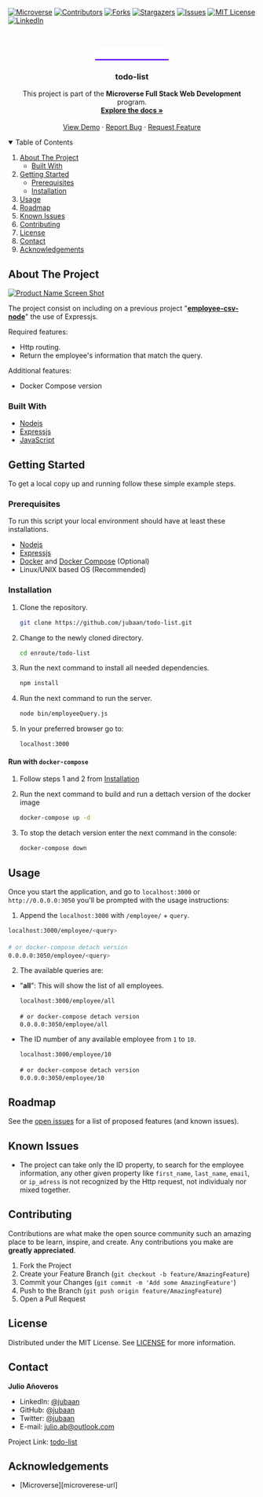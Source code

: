 [![Microverse][microverse-shield]][microverse-url]
[![Contributors][contributors-shield]][contributors-url]
[![Forks][forks-shield]][forks-url]
[![Stargazers][stars-shield]][stars-url]
[![Issues][issues-shield]][issues-url]
[![MIT License][license-shield]][license-url]
[![LinkedIn][linkedin-shield]][linkedin-url]

<br />
<p align="center">
  <a href="https://www.microverse.org/?grsf=kfm2ej" style="background-color: #6F23FF; height:100px; width: 200px;">
    <img src="./images/microverse.png" alt="Logo" width="150px">
  </a>

  <h3 align="center">todo-list</h3>

  <p align="center">
  This project is part of the <b>Microverse Full Stack Web Development</b> program.
    <br />
    <a href="https://github.com/jubaan/todo-list"><strong>Explore the docs »</strong></a>
    <br />
    <br />
    <a href="#">View Demo</a>
    ·
    <a href="https://github.com/jubaan/todo-list/issues">Report Bug</a>
    ·
    <a href="https://github.com/jubaan/todo-list/issues">Request Feature</a>
  </p>
</p>

<!-- TABLE OF CONTENTS -->
<details open="open">
  <summary>Table of Contents</summary>
  <ol>
    <li>
      <a href="#about-the-project">About The Project</a>
      <ul>
        <li><a href="#built-with">Built With</a></li>
      </ul>
    </li>
    <li>
      <a href="#getting-started">Getting Started</a>
      <ul>
        <li><a href="#prerequisites">Prerequisites</a></li>
        <li><a href="#installation">Installation</a></li>
      </ul>
    </li>
    <li><a href="#usage">Usage</a></li>
    <li><a href="#roadmap">Roadmap</a></li>
    <li><a href="#known-issues">Known Issues</a></li>
    <li><a href="#contributing">Contributing</a></li>
    <li><a href="#license">License</a></li>
    <li><a href="#contact">Contact</a></li>
    <li><a href="#acknowledgements">Acknowledgements</a></li>
  </ol>
</details>

<!-- ABOUT THE PROJECT -->
## About The Project

[![Product Name Screen Shot][product-screenshot]](https://repl.it/@jubaan/todo-list)

The project consist on including on a previous project "**[employee-csv-node](https://www.github.com/jubaan/employee-cvs-node)**"
  the use of Expressjs.

Required features:
- Http routing.
- Return the employee's information that match the query.

Additional features:
- Docker Compose version

### Built With

* [Nodejs](https://nodejs.dev)
* [Expressjs](https://expressjs.com)
* [JavaScript](https://www.javascript.com)

<!-- GETTING STARTED -->
## Getting Started

To get a local copy up and running follow these simple example steps.

### Prerequisites

To run this script your local environment should have at least these
installations.
* [Nodejs](https://nodejs.dev)
* [Expressjs](https://expressjs.com)
* [Docker](https://www.docker.com) and [Docker Compose](https://docs.docker.com/compose/) (Optional)
* Linux/UNIX based OS (Recommended)

### Installation

1. Clone the repository.
   ```sh
   git clone https://github.com/jubaan/todo-list.git
   ```
2. Change to the newly cloned directory.
   ```sh
   cd enroute/todo-list
   ```
3. Run the next command to install all needed dependencies.
   ```sh
   npm install
   ```
4. Run the next command to run the server.
   ```sh
   node bin/employeeQuery.js
   ```
5. In your preferred browser go to:
   ```
   localhost:3000
   ```

#### Run with `docker-compose`

1. Follow steps 1 and 2 from <a href="#installation">Installation</a>

2. Run the next command to build and run a dettach version of the docker image
   ```sh
   docker-compose up -d
   ```

3. To stop the detach version enter the next command in the console:
   ```sh
   docker-compose down
   ```

<!-- USAGE EXAMPLES -->
## Usage

Once you start the application, and go to `localhost:3000` or `http://0.0.0.0:3050` 
you'll be prompted with the usage instructions:

1. Append the `localhost:3000` with `/employee/` + `query`.
  ```sh
  localhost:3000/employee/<query>
  
  # or docker-compose detach version
  0.0.0.0:3050/employee/<query>
  ```
2. The available queries are:
  - "**all**": This will show the list of all employees.
    ```
    localhost:3000/employee/all
    
    # or docker-compose detach version
    0.0.0.0:3050/employee/all
    ```
  - The ID number of any available employee from `1` to `10`.
    ```
    localhost:3000/employee/10
    
    # or docker-compose detach version
    0.0.0.0:3050/employee/10
    ```

<!-- ROADMAP -->
## Roadmap

See the [open issues](https://github.com/jubaan/todo-list/issues) for a list of proposed features (and known issues).

<!-- KNOWN ISSUES -->
## Known Issues

- The project can take only the ID property, to search for the employee
    information, any other given property like `first_name`, `last_name`,
    `email`, or `ip_adress` is not recognized by the Http request, not
    individualy nor mixed together.

<!-- CONTRIBUTING -->
## Contributing

Contributions are what make the open source community such an amazing place to 
be learn, inspire, and create. Any contributions you make are 
**greatly appreciated**.

1. Fork the Project
2. Create your Feature Branch (`git checkout -b feature/AmazingFeature`)
3. Commit your Changes (`git commit -m 'Add some AmazingFeature'`)
4. Push to the Branch (`git push origin feature/AmazingFeature`)
5. Open a Pull Request

<!-- LICENSE -->
## License

Distributed under the MIT License. See [LICENSE](https://github.com/jubaan/todo-list/blob/todo-list/MIT_LICENSE.md) for more information.

<!-- CONTACT -->
## Contact

**Julio Añoveros** 

- LinkedIn: [@jubaan](https://www.linkedin.com/in/jubaan)
- GitHub:   [@jubaan](https://www.github.com/jubaan)
- Twitter:   [@jubaan](https://www.twitter.com/AnoverosJulio)
- E-mail:   julio.ab@outlook.com

Project Link: [todo-list](https://github.com/jubaan/tod-list)

<!-- ACKNOWLEDGEMENTS -->
## Acknowledgements
* [Microverse][microverese-url]

<!-- MARKDOWN LINKS & IMAGES -->
<!-- https://www.markdownguide.org/basic-syntax/#reference-style-links -->
[microverse-shield]: https://img.shields.io/badge/-microverse-%236F23FF?style=for-the-badge
[microverse-url]: https://www.microverse.org/?grsf=kfm2ej
[contributors-shield]: https://img.shields.io/github/contributors/jubaan/todo-list.svg?style=for-the-badge
[contributors-url]: https://github.com/jubaan/todo-list/graphs/contributors
[forks-shield]: https://img.shields.io/github/forks/jubaan/todo-list.svg?style=for-the-badge
[forks-url]: https://github.com/jubaan/todo-list/network/members
[stars-shield]: https://img.shields.io/github/stars/jubaan/todo-list.svg?style=for-the-badge
[stars-url]: https://github.com/jubaan/todo-list/stargazers
[issues-shield]: https://img.shields.io/github/issues/jubaan/todo-list.svg?style=for-the-badge
[issues-url]: https://github.com/jubaan/todo-list/issues
[license-shield]: https://img.shields.io/badge/license-MIT-orange?style=for-the-badge
[license-url]: https://github.com/jubaan/todo-list/blob/main/LICENSE.md
[linkedin-shield]: https://img.shields.io/badge/-LinkedIn-black.svg?style=for-the-badge&logo=linkedin&colorB=555
[linkedin-url]: https://linkedin.com/in/jubaan
[product-screenshot]: ./images/screenshot.png
